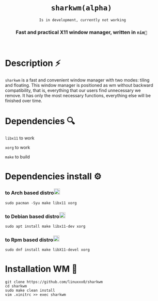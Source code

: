 <div align="center">
  

#  `sharkwm(alpha)`

     Is in development, currently not working


<h3>
  Fast and practical X11 window manager, written in <code>nim👑</code>
  </h3>
<br>
</div align="center">
  
# Description ⚡️
`sharkwm` is a fast and convenient window manager with two modes: tiling and floating. This window manager is positioned as wm without backward compatibility, that is, everything that our users find unnecessary we remove.
It has only the most necessary functions, everything else will be finished over time.

# Dependencies 🔍
`libx11` to work

`xorg` to work

`make` to build

# Dependencies install ⚙️
### to Arch based distro<img src="https://wiki.installgentoo.com/images/f/f9/Arch-linux-logo.png?raw=true" width="20px">
```fish
sudo pacman -Syu make libx11 xorg
```
### to Debian based distro<img src="https://upload.wikimedia.org/wikipedia/commons/thumb/6/66/Openlogo-debianV2.svg/1200px-Openlogo-debianV2.svg.png?raw=true" width="20px"> 
```fish
sudo apt install make libx11-dev xorg
```
### to Rpm based distro<img src="https://upload.wikimedia.org/wikipedia/commons/thumb/3/3f/Fedora_logo.svg/1024px-Fedora_logo.svg.png?raw=true" width="20px">
```fish
sudo dnf install make libX11-devel xorg
```
# Installation WM 🔨
```fish
git clone https://github.com/linuxxx0/sharkwm
cd sharkwm
sudo make clean install
vim .xinitrc >> exec sharkwm
```
